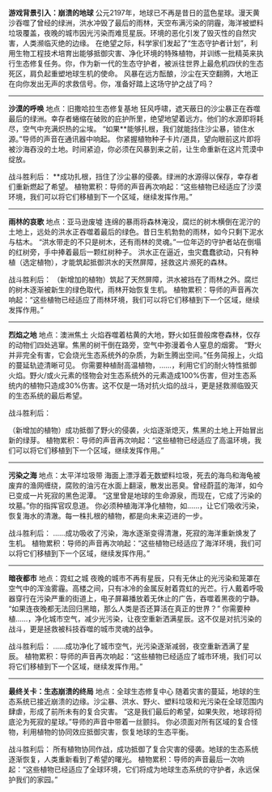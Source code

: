 **游戏背景引入：崩溃的地球**
公元2197年，地球已不再是昔日的蓝色星球。漫天黄沙吞噬了曾经的绿洲，洪水冲毁了最后的雨林，天空布满污染的阴霾，海洋被塑料垃圾覆盖，夜晚的城市因光污染而难觅星辰。环境的恶化引发了毁灭性的自然灾害，人类濒临灭绝的边缘。
在绝望之际，科学家们发起了“生态守护者计划”，利用生物工程技术培育出能够抵御灾害、净化环境的特殊植物，并训练一批精英来执行生态修复任务。你，作为新一代的生态守护者，被派往世界上最危机四伏的生态死区，肩负起重塑地球生机的使命。
风暴在远方酝酿，沙尘在天空翻腾，大地正在向你发出无声的求救信号。你，准备好踏上这场守护之战了吗？

-----------------------------------------------------------------------------
**沙漠的呼唤**
地点：旧撒哈拉生态修复基地
狂风呼啸，遮天蔽日的沙尘暴正在吞噬最后的绿洲。幸存者蜷缩在破败的庇护所里，绝望地望着远方。他们的水源即将耗尽，空气中充满炽热的尘埃。
“如果**能够扎根，我们就能挡住沙尘暴，锁住水源。”导师的声音在通讯器中响起。
你紧握植物种子卡片/道具，望向眼前这片即将被沙海吞没的土地。时间紧迫，你必须在风暴到来之前，让生命重新在这片荒漠中绽放。

战斗胜利后：
**成功扎根，挡住了沙尘暴的侵袭。绿洲的水源得以保存，幸存者们重新燃起了希望。
植物累积：导师的声音再次响起：“这些植物已经适应了沙漠环境，我们可以将它们移植到下一个区域，继续发挥作用。”

-----------------------------------------------------------------------------
**雨林的哀歌**
地点：亚马逊废墟
连绵的暴雨将森林淹没，腐烂的树木横倒在泥泞的土地上，远处的洪水正吞噬着最后的绿色。昔日生机勃勃的雨林，如今只剩下泥水与枯木。
“洪水带走的不只是树木，还有雨林的灵魂。”一位年迈的守护者站在倒塌的红树旁，手中捧着最后一颗红树种子。
洪水正在逼近，虫灾蠢蠢欲动，只有种植（选定植物），才能筑起抵御洪水的天然屏障，拯救这片濒死的森林。

战斗胜利后：
（新增加的植物）筑起了天然屏障，洪水被挡在了雨林之外。腐烂的树木逐渐被新生的绿色取代，雨林开始恢复生机。
植物累积：导师的声音再次响起：“这些植物已经适应了雨林环境，我们可以将它们移植到下一个区域，继续发挥作用。”

-----------------------------------------------------------------------------
**烈焰之地**
地点：澳洲焦土
火焰吞噬着枯黄的大地，野火如狂兽般席卷森林，仅存的动物们四处逃窜。焦黑的树干倒在路旁，空气中弥漫着令人窒息的烟雾。
“野火并非完全有害，它会烧光生态系统外的杂质，为新生腾出空间。”任务简报上，火焰的蔓延轨迹清晰可见。
你需要种植耐高温植物，……，利用它们的耐火特性抵御火焰。野火/或火元素的怪物会对生态系统外的元素造成100%伤害，但对生态系统内的植物只造成30%伤害。这不仅是一场对抗火焰的战斗，更是拯救濒临毁灭的生态系统的最后希望。

战斗胜利后：

（新增加的植物）成功抵御了野火的侵袭，火焰逐渐熄灭，焦黑的土地上开始冒出新的绿芽。
植物累积：导师的声音再次响起：“这些植物已经适应了高温环境，我们可以将它们移植到下一个区域，继续发挥作用。”

-----------------------------------------------------------------------------
**污染之海**
地点：太平洋垃圾带
海面上漂浮着无数塑料垃圾，死去的海鸟和海龟被废弃的渔网缠绕，腐败的油污在水面上翻滚，散发出恶臭。曾经蔚蓝的海洋，如今已变成一片死寂的黑色泥潭。
“这里曾是地球的生命源泉，而现在，它成了污染的坟墓。”你的指挥官叹息道。
你必须种植海洋净化植物，如……，让它们吸收污染，恢复海水的清澈。每一株扎根的植物，都是向未来迈进的一步。

战斗胜利后：
……成功吸收了污染，海水逐渐变得清澈，死寂的海洋重新焕发了生机。
植物累积：导师的声音再次响起：“这些植物已经适应了海洋环境，我们可以将它们移植到下一个区域，继续发挥作用。”

-----------------------------------------------------------------------------
**暗夜都市**
地点：霓虹之城
夜晚的城市不再有星辰，只有无休止的光污染和笼罩在空气中的浑浊雾霾。高楼之间，只有冰冷的金属反射着霓虹的光芒。行人戴着呼吸器穿行在污染严重的街道上，电子屏幕播放着无休止的广告，吞噬着黑夜的宁静。
“如果连夜晚都无法回归黑暗，那么人类是否还算活在真正的世界？”
你需要种植……，净化城市空气，减少光污染，让夜空重新洒满星辰。这不仅是对抗污染的战斗，更是拯救被科技吞噬的城市灵魂的战争。

战斗胜利后：
……成功净化了城市空气，光污染逐渐减弱，夜空重新洒满了星辰。
植物累积：导师的声音再次响起：“这些植物已经适应了城市环境，我们可以将它们移植到下一个区域，继续发挥作用。”

-----------------------------------------------------------------------------
**最终关卡：生态崩溃的终局**
地点：全球生态修复中心
随着灾害的蔓延，地球的生态系统已接近崩溃的边缘。沙尘暴、洪水、野火、塑料垃圾和光污染在全球范围内肆虐，形成了前所未有的复合灾害。
“这是我们最后的希望，如果失败，地球将彻底沦为死寂的星球。”导师的声音中带着一丝颤抖。
你必须面对所有区域的复合怪物，利用植物的协同效应抵御灾害，恢复地球的生态平衡。

战斗胜利后：
所有植物协同作战，成功抵御了复合灾害的侵袭。地球的生态系统逐渐恢复，人类重新看到了希望的曙光。
植物累积：导师的声音最后一次响起：“这些植物已经适应了全球环境，它们将成为地球生态系统的守护者，永远保护我们的家园。”
